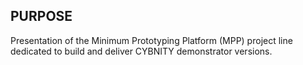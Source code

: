 ## PURPOSE
Presentation of the Minimum Prototyping Platform (MPP) project line dedicated to build and deliver CYBNITY demonstrator versions.
